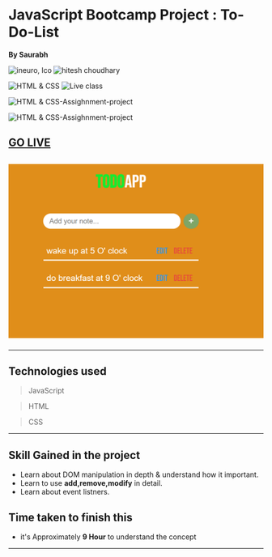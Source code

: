 
# JavaScript Bootcamp Project : To-Do-List

**By Saurabh**

![ineuro, lco](https://img.shields.io/badge/iNeuron-LCO-green)
![hitesh choudhary](https://img.shields.io/badge/Hitesh--Choudhary-Full--stack--JS--bootcamp-red)

![HTML & CSS](https://img.shields.io/badge/HTML-CSS-orange)
![Live class](https://img.shields.io/badge/LIVE--CLASS-PROJECT--lightgrey)

![HTML & CSS-Assighnment-project](https://img.shields.io/badge/HTML--CSS--Javascript-red)

![HTML & CSS-Assighnment-project](https://img.shields.io/badge/Responsive-Ineuron--Assignment-blue)

## [GO LIVE](https://js-mini-to-do-list.netlify.app/)

## ![website](./Screenshot/Screenshot%202022-10-27%20104137.png)

---

## Technologies used

> JavaScript

> HTML

> CSS
---
## **Skill Gained in the project**

- Learn about DOM manipulation in depth & understand how it important. 
- Learn to use **add,remove,modify** in detail.
- Learn about event listners.



## **Time taken to finish this**

- it's Approximately **9 Hour** to understand the concept

---
